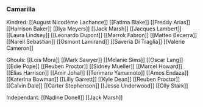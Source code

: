 ### Camarilla
Kindred:
[[August Nicodème Lachance]]
[[Fatima Blake]]
[[Freddy Arias]]
[[Harrison Baker]]
[[Ilya Meyers]]
[[Jack Marsh]]
[[Jacques Lambert]]
[[Laura Lindsey]]
[[Leonardo Dupont]]
[[Marrok Fabron]]
[[Matteo Becerra]]
[[Nareil Sebastian]]
[[Osmont Lamirand]]
[[Saveria Di Traglia]]
[[Valerie Cameron]]

Ghouls:
[[Lois Mora]]
[[Mark Sawyer]]
[[Melanie Sims]]
[[Oscar Lang]]
[[Edie Pope]]
[[Reuben Proctor]]
[[Sidney Mueller]]
[[Marcel Howard]]
[[Elias Harrison]]
[[Amir Johal]]
[[Torimaru Yamamoto]]
[[Amos Endaza]]
[[Katerina Bowman]]
[[Lilly Garrett]]
[[Kyle Dean]]
[[Reuben Proctor]]
[[Calvin Dale]]
[[Carter Stephenson]]
[[Jesse Underwood]]
[[Olly Stark]]


Independant:
[[Nadine Donell]]
[[Jack Marsh]]